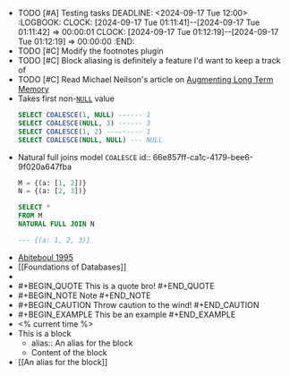 - TODO [#A] Testing tasks 
  DEADLINE: <2024-09-17 Tue 12:00>
  :LOGBOOK:
  CLOCK: [2024-09-17 Tue 01:11:41]--[2024-09-17 Tue 01:11:42] =>  00:00:01
  CLOCK: [2024-09-17 Tue 01:12:19]--[2024-09-17 Tue 01:12:19] =>  00:00:00
  :END:
- TODO [#C] Modify the footnotes plugin
- TODO [#C] Block aliasing is definitely a feature I'd want to keep a track of
- TODO [#C] Read Michael Neilson's article on [Augmenting Long Term Memory](http://augmentingcognition.com/ltm.html)
- Takes first non-[`NULL`]([[Null]])  value 
  ```sql
  SELECT COALESCE(1, NULL) ------ 1
  SELECT COALESCE(NULL, 3) ------ 3
  SELECT COALESCE(1, 2) --------- 1
  SELECT COALESCE(NULL, NULL) --- NULL
  ```
- Natural full joins model `COALESCE` 
  id:: 66e857ff-ca1c-4179-bee6-9f020a647fba
  ```sql
  M = {(a: [1, 2])}
  N = {(a: [2, 3])}
  
  SELECT *
  FROM M
  NATURAL FULL JOIN N
  
  --- {(a: 1, 2, 3)}
  ```
- [Abiteboul 1995]([[abiteboul1995foundations]])
- [[Foundations of Databases]]
-
- #+BEGIN_QUOTE
  This is a quote bro!
  #+END_QUOTE
- #+BEGIN_NOTE
  Note
  #+END_NOTE
- #+BEGIN_CAUTION
  Throw caution to the wind!
  #+END_CAUTION
- #+BEGIN_EXAMPLE
  This be an example
  #+END_EXAMPLE
- <% current time %>
- This is a block
	- alias:: An alias for the block
	- Content of the block
- [[An alias for the block]]